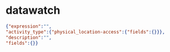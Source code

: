 datawatch
=========

```JSON
{"expression":"",
"activity_type":{"physical_location-access":{"fields":{}}},
"description":"",
"fields":{}}
```